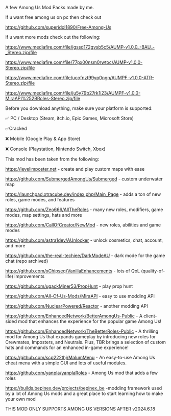 A few Among Us Mod Packs made by me.

If u want free among us on pc then check out
 
https://github.com/superidol1890/Free-Among-Us

If u want more mods check out the following:

https://www.mediafire.com/file/igssd172gvsb5c5/AUMP-v1.0.0_-BAU_-_Stereo.zip/file

https://www.mediafire.com/file/77px00nsm0rwtoc/AUMP-v1.0.0-Stereo.zip/file

https://www.mediafire.com/file/ucofnzt99yp0ngn/AUMPF-v1.0.0-ATR-Stereo.zip/file

https://www.mediafire.com/file/ju5y79b27rk1i23/AUMPF-v1.0.0-MiraAPI%252BRoles-Stereo.zip/file

Before you download anything, make sure your platform is supported:

✅ PC / Desktop (Steam, itch.io, Epic Games, Microsoft Store)

✅Cracked

❌ Mobile (Google Play & App Store)

❌ Console (Playstation, Nintendo Switch, Xbox)

This mod has been taken from the following:

https://levelimposter.net - create and play custom maps with ease

https://github.com/SubmergedAmongUs/Submerged - custom underwater map

https://launchpad.xtracube.dev/index.php/Main_Page - adds a ton of new roles, game modes, and features

https://github.com/Zeo666/AllTheRoles - many new roles, modifiers, game modes, map settings, hats and more

https://github.com/CallOfCreator/NewMod - new roles, abilities and game modes

https://github.com/astra1dev/AUnlocker - unlock cosmetics, chat, account, and more

https://github.com/the-real-techiee/DarkModeAU - dark mode for the game chat (repo archived)

https://github.com/xChipseq/VanillaEnhancements - lots of QoL (quality-of-life) improvements

https://github.com/ugackMiner53/PropHunt - play prop hunt

https://github.com/All-Of-Us-Mods/MiraAPI - easy to use modding API

https://github.com/NuclearPowered/Reactor - another modding API

https://github.com/EnhancedNetwork/BetterAmongUs-Public - A client-sided mod that enhances the experience for the popular game Among Us!

https://github.com/EnhancedNetwork/TheBetterRoles-Public - A thrilling mod for Among Us that expands gameplay by introducing new roles for Crewmates, Imposters, and Neutrals. Plus, TBR brings a selection of custom hats and commands for an enhanced in-game experience!

https://github.com/scp222thj/MalumMenu - An easy-to-use Among Us cheat menu with a simple GUI and lots of useful modules.

https://github.com/yanpla/yanplaRoles - Among Us mod that adds a few roles

https://builds.bepinex.dev/projects/bepinex_be -modding framework used by a lot of Among Us mods and a great place to start learning how to make your own mod 

THIS MOD ONLY SUPPORTS AMONG US VERSIONS AFTER v2024.6.18
